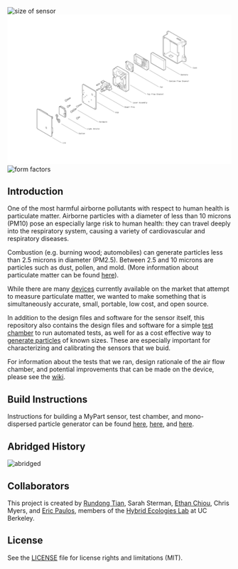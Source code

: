 ![size of sensor](images/size_of_sensor.jpg "size")
![exploded view](images/MyPart_V0_with_case_exploded.png "exploded drawing")
![form factors](images/form_factors.jpg "forms")

## Introduction

One of the most harmful airborne pollutants with respect to human health is particulate matter. Airborne particles with a diameter of less than 10 microns (PM10) pose an especially large risk to human health: they can travel deeply into the respiratory system, causing a variety of cardiovascular and respiratory diseases. 

Combustion (e.g. burning wood; automobiles) can generate particles less than 2.5 microns in diameter (PM2.5).  Between 2.5 and 10 microns are particles such as dust, pollen, and mold. (More information about particulate matter can be found [here](https://www.epa.gov/pm-pollution/particulate-matter-pm-basics)). 

While there are many [devices](http://www.aqmd.gov/aq-spec/evaluations#&MainContent_C001_Col00=2) currently available on the market that attempt to measure particulate matter, we wanted to make something that is simultaneously accurate, small, portable, low cost, and open source.  

In addition to the design files and software for the sensor itself, this repository also contains the design files and software for a simple [test chamber](https://github.com/rutian/MyPart/blob/master/testing_chamber) to run automated tests, as well for as a cost effective way to [generate particles](https://github.com/rutian/MyPart/blob/master/atomizer) of known sizes. These are especially important for characterizing and calibrating the sensors that we buid. 

For information about the tests that we ran, design rationale of the air flow chamber, and potential improvements that can be made on the device, please see the [wiki](https://github.com/rutian/MyPart/wiki).

## Build Instructions

Instructions for building a MyPart sensor, test chamber, and mono-dispersed particle generator can be found [here](http://www.instructables.com/id/How-to-Build-a-Portable-Accurate-Low-Cost-Open-Sou/), [here](http://www.instructables.com/id/How-to-Build-a-Test-Chamber-for-Air-Particle-Senso/), and [here](http://www.instructables.com/id/How-to-Build-a-Monodisperse-Particle-Generator-for/).

## Abridged History

![abridged](images/abridged_history.jpg "history")

## Collaborators

This project is created by [Rundong Tian](www.rundongtian.com), Sarah Sterman, [Ethan Chiou](http://echiou.com/), Chris Myers, and [Eric Paulos](paulos.net), members of the [Hybrid Ecologies Lab](http://www.hybrid-ecologies.org) at UC Berkeley.

## License

See the [LICENSE](LICENSE.md) file for license rights and limitations (MIT).







